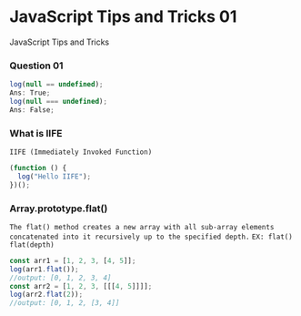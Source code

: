 # JavaScript Tips and Tricks 01

JavaScript Tips and Tricks

### Question 01

```javascript
log(null == undefined);
Ans: True;
log(null === undefined);
Ans: False;
```

### What is IIFE

`IIFE (Immediately Invoked Function)`

```javascript
(function () {
  log("Hello IIFE");
})();
```

### Array.prototype.flat()

`The flat() method creates a new array with all sub-array elements concatenated into it recursively up to the specified depth.`
`EX: flat()
flat(depth)`

```javascript
const arr1 = [1, 2, 3, [4, 5]];
log(arr1.flat());
//output: [0, 1, 2, 3, 4]
const arr2 = [1, 2, 3, [[[4, 5]]]];
log(arr2.flat(2));
//output: [0, 1, 2, [3, 4]]
```
